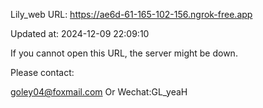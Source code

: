 Lily_web URL: https://ae6d-61-165-102-156.ngrok-free.app

Updated at: 2024-12-09 22:09:10

If you cannot open this URL, the server might be down.

Please contact: 

goley04@foxmail.com Or Wechat:GL_yeaH